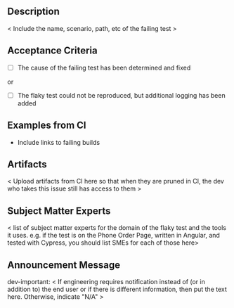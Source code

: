 ## Description
< Include the name, scenario, path, etc of the failing test >

## Acceptance Criteria
- [ ] The cause of the failing test has been determined and fixed

or

- [ ] The flaky test could not be reproduced, but additional logging has been added

## Examples from CI
* Include links to failing builds

## Artifacts
< Upload artifacts from CI here so that when they are pruned in CI, the dev who takes this issue still has access to them >

## Subject Matter Experts
< list of subject matter experts for the domain of the flaky test and the tools it uses. e.g. if the test is on the Phone Order Page, written in Angular, and tested with Cypress, you should list SMEs for each of those here>

## Announcement Message
dev-important: < If engineering requires notification instead of (or in addition to) the end user or if there is different information, then put the text here. Otherwise, indicate "N/A" >
